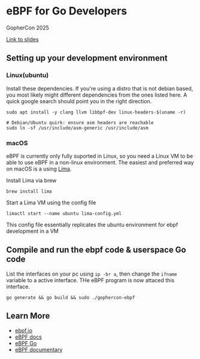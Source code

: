 # eBPF for Go Developers

GopherCon 2025

[Link to slides](https://docs.google.com/presentation/d/1_cyzyGsLsq5P_1zcEJ_ZX9EDmHWyHsGThsw6ijcK8Rg/edit?usp=sharing)

## Setting up your development environment

### Linux(ubuntu)

Install these dependencies. If you're using a distro that is not debian based, you most likely might different dependencies from the ones listed here. A quick google search should point you in the right direction.

```
sudo apt install -y clang llvm libbpf-dev linux-headers-$(uname -r)

# Debian/Ubuntu quirk: ensure asm headers are reachable
sudo ln -sf /usr/include/asm-generic /usr/include/asm

```

### macOS

eBPF is currently only fully suported in Linux, so you need a Linux VM to be able to use eBPF in a non-linux environment. The easiest and preferred way on macOS is a using [Lima](https://lima-vm.io/).

Install Lima via brew

`brew install lima`

Start a Lima VM using the config file

`limactl start --name ubuntu lima-config.yml`

This config file essentially replicates the ubuntu environment for ebpf development in a VM


## Compile and run the ebpf code & userspace Go code

List the interfaces on your pc using `ip -br a`, then change the `ifname` variable to a active interface. THe eBPF program is now attaced this interface.

`go generate && go build && sudo ./gophercon-ebpf`

## Learn More

* [ebpf.io](https://ebpf.io/)
* [eBPF docs](https://docs.ebpf.io/)
* [eBPF Go](https://ebpf-go.dev/)
* [eBPF documentary](https://www.youtube.com/watch?v=Wb_vD3XZYOA)
